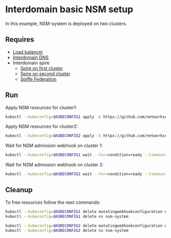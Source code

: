 # Interdomain basic NSM setup

In this example, NSM-system is deployed on two clusters.

## Requires

- [Load balancer](../../two_cluster_configuration/loadbalancer)
- [Interdomain DNS](../../two_cluster_configuration/dns)
- Interdomain spire
    - [Spire on first cluster](../../../spire/cluster1)
    - [Spire on second cluster](../../../spire/cluster2)
    - [Spiffe Federation](../../two_cluster_configuration/spiffe_federation)

## Run

Apply NSM resources for cluster1:

```bash
kubectl --kubeconfig=$KUBECONFIG1 apply -k https://github.com/networkservicemesh/deployments-k8s/examples/interdomain/two_cluster_configuration/basic/cluster1?ref=c5949a9cee578051a8d97070beef6dc40dc3dac0
```

Apply NSM resources for cluster2:

```bash
kubectl --kubeconfig=$KUBECONFIG2 apply -k https://github.com/networkservicemesh/deployments-k8s/examples/interdomain/two_cluster_configuration/basic/cluster2?ref=c5949a9cee578051a8d97070beef6dc40dc3dac0
```

Wait for NSM admission webhook on cluster 1:

```bash
kubectl --kubeconfig=$KUBECONFIG1 wait --for=condition=ready --timeout=1m pod -n nsm-system -l app=admission-webhook-k8s
```

Wait for NSM admission webhook on cluster 2:

```bash
kubectl --kubeconfig=$KUBECONFIG2 wait --for=condition=ready --timeout=1m pod -n nsm-system -l app=admission-webhook-k8s
```

## Cleanup

To free resources follow the next commands:

```bash
kubectl --kubeconfig=$KUBECONFIG1 delete mutatingwebhookconfiguration nsm-mutating-webhook
kubectl --kubeconfig=$KUBECONFIG1 delete ns nsm-system
```
```bash
kubectl --kubeconfig=$KUBECONFIG2 delete mutatingwebhookconfiguration nsm-mutating-webhook
kubectl --kubeconfig=$KUBECONFIG2 delete ns nsm-system
```
